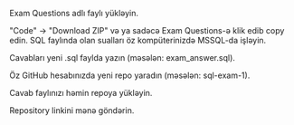 Exam Questions adlı faylı yükləyin.

"Code" → "Download ZIP" və ya sadəcə Exam Questions-ə klik edib copy edin.
SQL faylında olan sualları öz kompüterinizdə MSSQL-da işləyin.

Cavabları yeni .sql faylda yazın (məsələn: exam_answer.sql).

Öz GitHub hesabınızda yeni repo yaradın (məsələn: sql-exam-1).

Cavab faylınızı həmin repoya yükləyin.

Repository linkini mənə göndərin.



